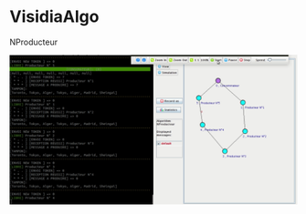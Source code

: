 # VisidiaAlgo
NProducteur

![alt text](https://raw.githubusercontent.com/HalasProject/VisidiaAlgo/master/Animation.gif)
